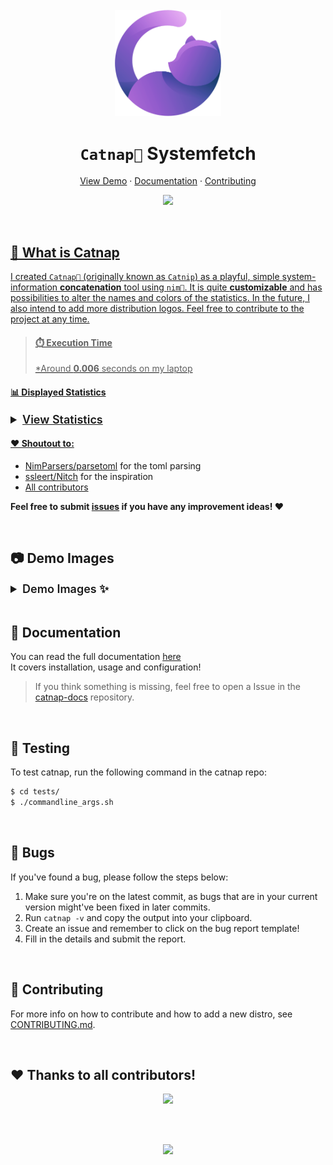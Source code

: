 <br />
<div align="center">
  <a href="https://github.com/iinsertNameHere/catnap">
    <center><img width="170px" src="image/logo/catnap.svg"></center>
  </a>

<h1 align="center"><code>Catnap🌿</code> Systemfetch</h1>
  <p align="center">
    <a href="#-demo-images">View Demo</a>
    ·
    <a href="#-documentation">Documentation</a>
    ·
    <a href="#-contributing">Contributing</a>
  </p>
  <p align="center">
    <a href="https://github.com/iinsertNameHere/catnap/actions/workflows/test-catnap.yml">
      <img src="https://github.com/iinsertNameHere/catnap/actions/workflows/test-catnap.yml/badge.svg?branch=main" />
  </p>
</div>
<br>

## 🌿 What is Catnap
I created `Catnap🌿` (originally known as `Catnip`) as a playful, simple system-information **concatenation** tool using `nim👑`. It is quite **customizable** and has possibilities to alter the names and colors of the statistics. In the future, I also intend to add more distribution logos. Feel free to contribute to the project at any time.

> #### ⏱️ Execution Time 
> *Around **0.006** seconds on my laptop

#### 📊 Displayed Statistics
<details>
  <summary style="font-size: 18px; font-weight: 600;">View Statistics</summary>
  <ul>
    <li>username</li>
    <li>hostname</li>
    <li>uptime</li>
    <li>os</li>
    <li>kernel</li>
    <li>desktop</li>
    <li>shell</li>
    <li>terminal</li>
    <li>memory</li>
    <li>disk space</li>
    <li>cpu info</li>
    <li>packages</li>
    <li>weather</li>
    <li>colors</li>
  </ul>
</details>

#### ❤️ Shoutout to:
- [NimParsers/parsetoml](https://github.com/NimParsers/parsetoml) for the toml parsing
- [ssleert/Nitch](https://github.com/ssleert/nitch) for the inspiration
- [All contributors](#thanks-to-all-contributors-)

**Feel free to submit [issues](https://github.com/iinsertNameHere/catnap/issues) if you have any improvement ideas! ❤**

<br>

## 📷 Demo Images
<details>
  <summary style="font-size: 18px; font-weight: 600;">Demo Images ✨</summary>

<i>Default:</i>
<br>
<img src="image/demo1.png">
<br>
<i>FigletLogos (<a href="https://github.com/ssleert/nitch">Nitch</a> mode):</i>
<br>
<img src="image/demo2.png">
<br>
<i>Image Mode:</i>
<br>
<img src="image/demo3.png">
<br>
<i>Distro Showcase:</i>
<br>
<img src="image/distros.png">

<br>
</details>

<br>

## 📒 Documentation
You can read the full documentation [here](https://catnip-fetch.xyz/)
<br>
It covers installation, usage and configuration!

> If you think something is missing, feel free to open a Issue in the [catnap-docs](https://github.com/iinsertNameHere/catnap-docs) repository.

<br>

## 🧪 Testing
To test catnap, run the following command in the catnap repo:
```bash
$ cd tests/
$ ./commandline_args.sh
```

<br>

## 🐛 Bugs
If you've found a bug, please follow the steps below:
1. Make sure you're on the latest commit, as bugs that are in your current version might've been fixed in later commits.
2. Run `catnap -v` and copy the output into your clipboard.
3. Create an issue and remember to click on the bug report template!
4. Fill in the details and submit the report.

<br>

## 🔨 Contributing
For more info on how to contribute and how to add a new distro, see [CONTRIBUTING.md](CONTRIBUTING.md).

<br>

## ❤️ Thanks to all contributors!

<p align="center">
  <a href = "https://github.com/iinsertNameHere/catnap/graphs/contributors">
     <img src = "https://contrib.rocks/image?repo=iinsertNameHere/catnap">
  </a>
</p>

<br>
<br>


<p align="center">
    <img src="https://api.lucabubi.me/chart?username=iinsertNameHere&repository=catnap">
</p>
